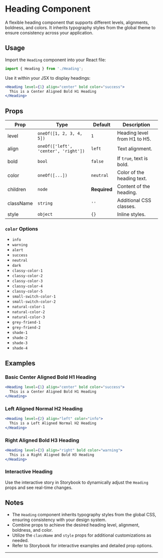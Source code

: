 # Heading Component

A flexible heading component that supports different levels, alignments, boldness, and colors. It inherits typography styles from the global theme to ensure consistency across your application.

## Usage

Import the `Heading` component into your React file:

```jsx
import { Heading } from './Heading';
```

Use it within your JSX to display headings:

```jsx
<Heading level={1} align="center" bold color="success">
  This is a Center Aligned Bold H1 Heading
</Heading>
```

## Props

| Prop      | Type                                 | Default      | Description                  |
| --------- | ------------------------------------ | ------------ | ---------------------------- |
| level     | `oneOf([1, 2, 3, 4, 5])`             | `1`          | Heading level from H1 to H5. |
| align     | `oneOf(['left', 'center', 'right'])` | `left`       | Text alignment.              |
| bold      | `bool`                               | `false`      | If `true`, text is bold.     |
| color     | `oneOf([...])`                       | `neutral`    | Color of the heading text.   |
| children  | `node`                               | **Required** | Content of the heading.      |
| className | `string`                             | `''`         | Additional CSS classes.      |
| style     | `object`                             | `{}`         | Inline styles.               |

### `color` Options

- `info`
- `warning`
- `alert`
- `success`
- `neutral`
- `dark`
- `classy-color-1`
- `classy-color-2`
- `classy-color-3`
- `classy-color-4`
- `classy-color-5`
- `small-switch-color-1`
- `small-switch-color-2`
- `natural-color-1`
- `natural-color-2`
- `natural-color-3`
- `grey-friend-1`
- `grey-friend-2`
- `shade-1`
- `shade-2`
- `shade-3`
- `shade-4`

## Examples

### Basic Center Aligned Bold H1 Heading

```jsx
<Heading level={1} align="center" bold color="success">
  This is a Center Aligned Bold H1 Heading
</Heading>
```

### Left Aligned Normal H2 Heading

```jsx
<Heading level={2} align="left" color="info">
  This is a Left Aligned Normal H2 Heading
</Heading>
```

### Right Aligned Bold H3 Heading

```jsx
<Heading level={3} align="right" bold color="warning">
  This is a Right Aligned Bold H3 Heading
</Heading>
```

### Interactive Heading

Use the interactive story in Storybook to dynamically adjust the `Heading` props and see real-time changes.

## Notes

- The `Heading` component inherits typography styles from the global CSS, ensuring consistency with your design system.
- Combine props to achieve the desired heading level, alignment, boldness, and color.
- Utilize the `className` and `style` props for additional customizations as needed.
- Refer to Storybook for interactive examples and detailed prop options.

---
